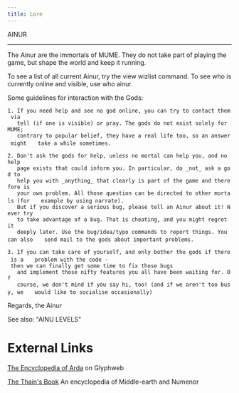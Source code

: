 ```yaml
---
title: Lore
---
```


AINUR

------------------------------------------------------------------------

The Ainur are the immortals of MUME. They do not take part of playing
the game, but shape the world and keep it running.

To see a list of all current Ainur, try the view wizlist command. To see
who is currently online and visible, use who ainur.

Some guidelines for interaction with the Gods:

`1. If you need help and see no god online, you can try to contact them via`
`   tell (if one is visible) or pray. The gods do not exist solely for MUME;`
`   contrary to popular belief, they have a real life too, so an answer might`
`   take a while sometimes.`

`2. Don't ask the gods for help, unless no mortal can help you, and no help`
`   page exists that could inform you. In particular, do _not_ ask a god to`
`   help you with _anything_ that clearly is part of the game and therefore is`
`   your own problem. All those question can be directed to other mortals (for`
`   example by using narrate).`
`   But if you discover a serious bug, please tell an Ainur about it! Never try`
`   to take advantage of a bug. That is cheating, and you might regret it`
`   deeply later. Use the bug/idea/typo commands to report things. You can also`
`   send mail to the gods about important problems.`

`3. If you can take care of yourself, and only bother the gods if there is a`
`   problem with the code - then we can finally get some time to fix those bugs`
`   and implement those nifty features you all have been waiting for. Of`
`   course, we don't mind if you say hi, too! (and if we aren't too busy, we`
`   would like to socialise occasionally)`

Regards, the Ainur

See also: "AINU LEVELS"

# External Links

[The Encyclopedia of Arda](http://www.glyphweb.com/ARDA/) on Glyphweb

[The Thain's Book](http://www.tuckborough.net/) An encyclopedia of
Middle-earth and Numenor